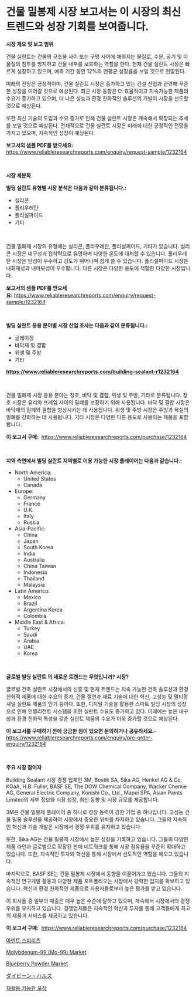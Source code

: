 <p><h1>건물 밀봉제 시장 보고서는 이 시장의 최신 트렌드와 성장 기회를 보여줍니다.</h1></p><p><strong>시장 개요 및 보고 범위</strong></p>
<p><p>건물 실란트는 건물의 구조물 사이 또는 구멍 사이에 채워지는 물질로, 수분, 공기 및 이물질의 침투를 방지하고 건물 내부를 보호하는 역할을 한다. 현재 건물 실란트 시장은 빠르게 성장하고 있으며, 예측 기간 동안 12%의 연평균 성장률을 보일 것으로 전망된다. </p><p>미래의 전망은 긍정적이며, 건물 실란트 시장은 증가하고 있는 건설 산업과 관련해 꾸준한 성장을 이어갈 것으로 예상된다. 최근 시장 동향은 더 효율적이고 지속가능한 제품의 수요가 증가하고 있으며, 더 나은 성능과 환경 친화적인 솔루션의 개발이 시장을 선도할 것으로 예상된다.</p><p>또한 최신 기술의 도입과 수요 증가로 인해 건물 실란트 시장은 계속해서 확장되는 추세를 보일 것으로 예상된다. 전체적으로 건물 실란트 시장은 미래에 대한 긍정적인 전망을 가지고 있으며, 지속적인 성장이 예상된다.</p></p>
<p><strong>보고서의 샘플 PDF를 받으세요:</strong> <a href="https://www.reliableresearchreports.com/enquiry/request-sample/1232164">https://www.reliableresearchreports.com/enquiry/request-sample/1232164</a></p>
<p>&nbsp;</p>
<p><strong>시장 세분화</strong></p>
<p><strong>빌딩 실란트 유형별 시장 분석은 다음과 같이 분류됩니다.:</strong></p>
<p><ul><li>실리콘</li><li>폴리우레탄</li><li>폴리설파이드</li><li>기타</li></ul></p>
<p>&nbsp;</p>
<p><p>건물 밀폐재 시장의 유형에는 실리콘, 폴리우레탄, 폴리설퍼이드, 기타가 있습니다. 실리콘 시장은 내구성과 접착력으로 유명하며 다양한 온도에 대처할 수 있습니다. 폴리우레탄 시장은 탄성이 우수하고 강도가 뛰어나며 쉽게 쓸 수 있습니다. 폴리설퍼이드 시장은 내화재성과 내마모성이 우수합니다. 다른 시장은 다양한 용도에 적합한 다양한 시장입니다.</p></p>
<p><strong>보고서의 샘플 PDF를 받으세요:</strong>&nbsp;<a href="https://www.reliableresearchreports.com/enquiry/request-sample/1232164">https://www.reliableresearchreports.com/enquiry/request-sample/1232164</a></p>
<p>&nbsp;</p>
<p><strong> 빌딩 실란트 응용 분야별 시장 산업 조사는 다음과 같이 분류됩니다.:</strong></p>
<p><ul><li>글레이징</li><li>바닥재 및 결합</li><li>위생 및 주방</li><li>기타</li></ul></p>
<p><strong><a href="https://www.reliableresearchreports.com/building-sealant-r1232164">https://www.reliableresearchreports.com/building-sealant-r1232164</a></strong></p>
<p>&nbsp;</p>
<p><p>건물 밀폐제 시장 응용 분야는 창호, 바닥 및 결합, 위생 및 주방, 기타로 분류됩니다. 창호 시장은 유리와 프레임 사이의 밀폐를 보장하기 위해 사용됩니다. 바닥 및 결합 시장은 바닥재의 밀폐와 결합을 향상시키는 데 사용됩니다. 위생 및 주방 시장은 주방과 욕실의 밀폐를 강화하는 데 사용됩니다. 기타 시장은 다양한 다른 용도로 사용되는 제품을 포함합니다.</p></p>
<p><strong>이 보고서 구매:</strong>&nbsp; <a href="https://www.reliableresearchreports.com/purchase/1232164">https://www.reliableresearchreports.com/purchase/1232164</a></p>
<p>&nbsp;</p>
<p><strong>지역 측면에서 빌딩 실란트 지역별로 이용 가능한 시장 플레이어는 다음과 같습니다.:</strong></p>
<p><ul>
    <li>
        North America:
        <ul>
            <li>United States</li>
            <li>Canada</li>
        </ul>
    </li>
    <li>
        Europe:
        <ul>
            <li>Germany</li>
            <li>France</li>
            <li>U.K.</li>
            <li>Italy</li>
            <li>Russia</li>
        </ul>
    </li>
    <li>
        Asia-Pacific:
        <ul>
            <li>China</li>
            <li>Japan</li>
            <li>South Korea</li>
            <li>India</li>
            <li>Australia</li>
            <li>China Taiwan</li>
            <li>Indonesia</li>
            <li>Thailand</li>
            <li>Malaysia</li>
        </ul>
    </li>
    <li>
        Latin America:
        <ul>
            <li>Mexico</li>
            <li>Brazil</li>
            <li>Argentina Korea</li>
            <li>Colombia</li>
        </ul>
    </li>
    <li>
        Middle East & Africa:
        <ul>
            <li>Turkey</li>
            <li>Saudi</li>
            <li>Arabia</li>
            <li>UAE</li>
            <li>Korea</li>
        </ul>
    </li>
    </ul></p>
<p>&nbsp;</p>
<p><strong>글로벌 빌딩 실란트 의 새로운 트렌드는 무엇입니까? 시장?</strong></p>
<p><p>글로벌 건축 실란트 시장에서의 신흥 및 현재 트렌드는 지속 가능한 건축 솔루션과 환경 친화적 제품에 대한 수요의 증가, 건물 절연과 재료 기술에 대한 혁신, 고성능 및 멀티펑셔널 실란트 제품의 인기 등이다. 또한, 디지털 기술을 활용한 스마트 빌딩 시장의 성장으로 인해 인텔리전트 시스템을 위한 실란트 수요도 증가하고 있다. 미래에는 높은 내구성과 환경 친화적 특성을 갖춘 실란트 제품의 수요가 더욱 증가할 것으로 예상된다.</p></p>
<p><strong>이 보고서를 구매하기 전에 궁금한 점이 있으면 문의하거나 공유하세요.</strong>- <a href="https://www.reliableresearchreports.com/enquiry/pre-order-enquiry/1232164">https://www.reliableresearchreports.com/enquiry/pre-order-enquiry/1232164</a></p>
<p>&nbsp;</p>
<p><strong>주요 시장 참여자</strong></p>
<p><p>Building Sealant 시장 경쟁 업체인 3M, Bostik SA, Sika AG, Henkel AG & Co. KGaA, H.B. Fuller, BASF SE, The DOW Chemical Company, Wacker Chemie AG, General Electric Company, Konishi Co., Ltd., Mapei SPA, Asian Paints Limited의 세부 정보와 시장 성장, 최신 동향 및 시장 규모를 제공합니다. </p><p>3M은 건물 밀봉제 플레이어 중 하나로 성장 동력이 강한 기업 중 하나입니다. 고성능 건물 밀봉 솔루션을 제공하여 시장에서 중요한 위치를 차지하고 있습니다. 그들의 지속적인 혁신과 기술 개발은 시장에서 경쟁 우위를 유지하고 있습니다.</p><p>또한, Sika AG는 건물 밀봉제 시장에서 높은 성장을 기록하고 있습니다. 그들의 다양한 제품 라인과 글로벌으로 확장된 판매 네트워크를 통해 시장 점유율을 꾸준히 확대하고 있습니다. 또한, 지속적인 투자와 혁신을 통해 시장에서 선도적인 역할을 해오고 있습니다.</p><p>마지막으로, BASF SE는 건물 밀봉제 시장에서 동향을 이끌어가고 있습니다. 그들의 지속적인 연구개발 활동과 다양한 제품 포트폴리오는 시장에서 강력한 입지를 확보하고 있습니다. 혁신과 환경 친화적인 제품으로 사용자들로부터 높은 평가를 받고 있습니다.</p><p>이 회사들 중 일부의 매출은 매우 높은 수준에 달하고 있으며, 계속해서 시장에서의 경쟁우위를 유지하고 있습니다. 경쟁업체들은 지속적인 혁신과 투자를 통해 고객들에게 최고의 제품과 서비스를 제공하고 있습니다.</p></p>
<p><strong>이 보고서 구매:</strong>&nbsp;&nbsp;<a href="https://www.reliableresearchreports.com/purchase/1232164">https://www.reliableresearchreports.com/purchase/1232164</a></p>
<p><p><a href="https://github.com/vseigx30c9a1j/Market-Research-Report-List-1/blob/main/870334222346.md">아덴트 스피리츠</a></p><p><a href="https://github.com/jj19131/Market-Research-Report-List-2/blob/main/molybdenum-99-mo-99-market.md">Molybdenum-99 (Mo-99) Market</a></p><p><a href="https://issuu.com/reportprime-2/docs/blueberry-powder-market-size-2030.pptx">Blueberry Powder Market</a></p><p><a href="https://github.com/EthanMorar2011/Market-Research-Report-List-1/blob/main/630866224371.md">ダイビーン・ハルズ</a></p><p><a href="https://github.com/WilburKihn5676/Market-Research-Report-List-1/blob/main/954217822347.md">재활용 가능한 포장</a></p></p>